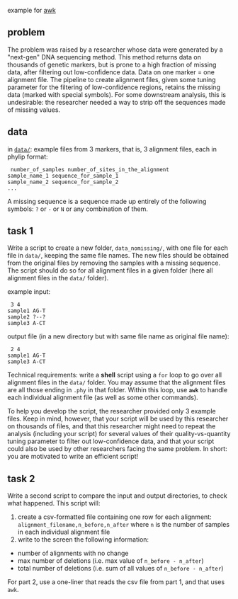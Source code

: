 example for [awk](http://cecileane.github.io/computingtools/pages/notes1013.html)

## problem

The problem was raised by a researcher
whose data were generated by a "next-gen" DNA sequencing method.
This method returns data on thousands of genetic markers,
but is prone to a high fraction of missing data, after filtering
out low-confidence data. Data on one marker = one alignment file.
The pipeline to create alignment files, given some tuning parameter
for the filtering of low-confidence regions, retains the missing data
(marked with special symbols).
For some downstream analysis, this is undesirable: the researcher
needed a way to strip off the sequences made of missing values.

## data

in [`data/`](data): example files from 3 markers, that is, 3 alignment files,
each in phylip format:

     number_of_samples number_of_sites_in_the_alignment
    sample_name_1 sequence_for_sample_1
    sample_name_2 sequence_for_sample_2
    ...

A missing sequence is a sequence made up entirely of the following symbols:
`?` or `-` or `N` or any combination of them.


## task 1

Write a script to create a new folder, `data_nomissing/`, with
one file for each file in `data/`, keeping the same file names.
The new files should be obtained from the original files by removing
the samples with a missing sequence.
The script should do so for all alignment files in a given folder
(here all alignment files in the `data/` folder).

example input:

     3 4
    sample1 AG-T
    sample2 ?--?
    sample3 A-CT

output file (in a new directory but with same file name as original file name):

     2 4
    sample1 AG-T
    sample3 A-CT

Technical requirements: write a **shell** script using a `for` loop
to go over all alignment files in the `data/` folder. You may assume that
the alignment files are all those ending in `.phy` in that folder.
Within this loop, use **`awk`** to handle each individual alignment file
(as well as some other commands).

To help you develop the script, the researcher provided only 3 example files.
Keep in mind, however, that your script will be used by this researcher on
thousands of files, and that this researcher might need to repeat the
analysis (including your script) for several values of their quality-vs-quantity
tuning parameter to filter out low-confidence data,
and that your script could also be used by other
researchers facing the same problem.
In short: you are motivated to write an efficient script!

## task 2

Write a second script to compare the input and output directories,
to check what happened. This script will:
1. create a csv-formatted file containing one row for
  each alignment: `alignment_filename,n_before,n_after` where
  `n` is the number of samples in each individual alignment file
2. write to the screen the following information:
  * number of alignments with no change
  * max number of deletions (i.e. max value of `n_before - n_after`)
  * total number of deletions (i.e. sum of all values of `n_before - n_after`)

For part 2, use a one-liner that reads the csv file from part 1, and that uses `awk`.
